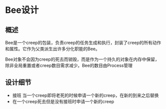 # Bee设计
## 概述
Bee是一个creep的包装，负责creep的任务生成和执行，封装了creep的所有动作和属性。它作为父类派生出许多分化职能的Bee。

Bee对象不会因为creep的死去而销毁，而是作为一个持久的对象在内存中保留，除非全局重置或者creep数目需求减少。Bee的数目由Process管理
## 设计细节
- 接班 当一个creep即将老死的时候申请一个新的creep，在新的到来之后替换
- 在一个creep死去但是没有接班时申请一个新的creep